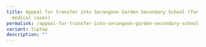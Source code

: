 ```yaml
---
title: Appeal for transfer into Serangoon Garden Secondary School (for non
  medical cases)
permalink: /appeal-for-transfer-into-serangoon-garden-secondary-school-for-non-medical-cases/
variant: tiptap
description: ""
---
```

